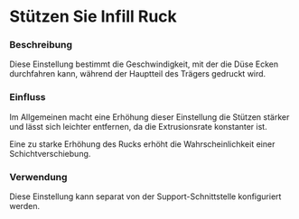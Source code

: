 Stützen Sie Infill Ruck
====
### **Beschreibung**
Diese Einstellung bestimmt die Geschwindigkeit, mit der die Düse Ecken durchfahren kann, während der Hauptteil des Trägers gedruckt wird.

### **Einfluss**
  Im Allgemeinen macht eine Erhöhung dieser Einstellung die Stützen stärker und lässt sich leichter entfernen, da die Extrusionsrate konstanter ist.
 
  Eine zu starke Erhöhung des Rucks erhöht die Wahrscheinlichkeit einer Schichtverschiebung.

### **Verwendung**
Diese Einstellung kann separat von der Support-Schnittstelle konfiguriert werden.